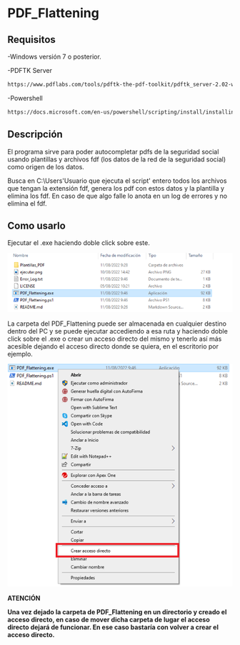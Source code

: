 # PDF_Flattening

## Requisitos

-Windows versión 7 o posterior.

-PDFTK Server

```bash
https://www.pdflabs.com/tools/pdftk-the-pdf-toolkit/pdftk_server-2.02-win-setup.exe
```

-Powershell

```bash
https://docs.microsoft.com/en-us/powershell/scripting/install/installing-powershell-on-windows?view=powershell-7.2#zip
```

## Descripción

El programa sirve para poder autocompletar pdfs de la seguridad social usando plantillas y archivos fdf (los datos de la red de la seguridad social) como origen de los datos.

Busca en C:\Users\'Usuario que ejecuta el script' entero todos los archivos que tengan la extensión fdf, genera los pdf con estos datos y la plantilla y elimina los fdf. En caso de que algo falle lo anota en un log de errores y no elimina el fdf.

## Como usarlo

Ejecutar el .exe haciendo doble click sobre este.

![Screenshot](\Resources\ejecutar.png)

 La carpeta del PDF_Flattening puede ser almacenada en cualquier destino dentro del PC y se puede ejecutar accediendo a esa ruta y haciendo doble click sobre el .exe o crear un acceso directo del mismo y tenerlo así más acesible dejando el acceso directo donde se quiera, en el escritorio por ejemplo.

 ![Screenshot](\Resources\accesodirecto.png)

**ATENCIÓN**

**Una vez dejado la carpeta de PDF_Flattening en un directorio y creado el acceso directo, en caso de mover dicha carpeta de lugar el acceso directo dejará de funcionar. En ese caso bastaría con volver a crear el acceso directo.**
